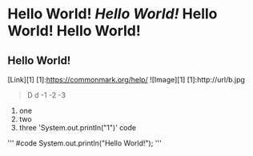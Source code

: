 Hello World!
_Hello World!_
__Hello World!__
Hello World!
============
Hello World!
------------
[Link][1]
[1]:https://commonmark.org/help/
![Image][1]
[1]:http://url/b.jpg
>D
>d
-1
-2
-3
1. one
2. two
3. three
'System.out.println("1")' code

'''
#code
System.out.println("Hello World!");
'''
